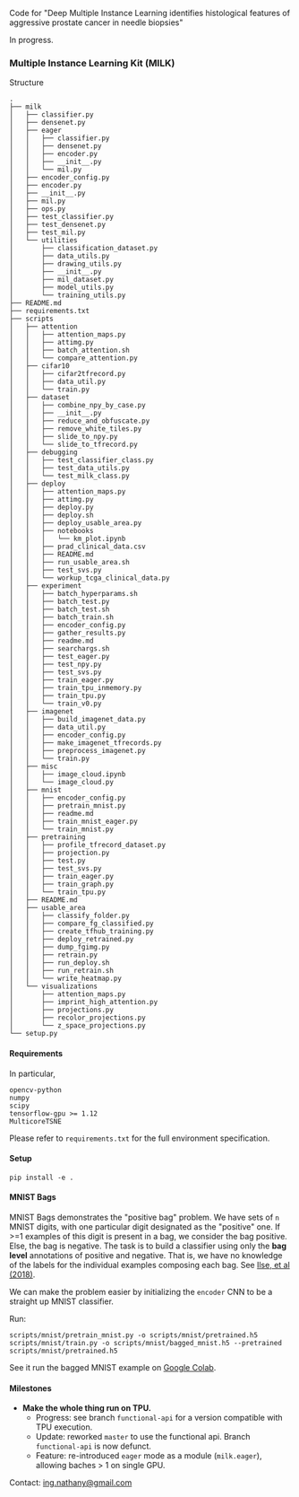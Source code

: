 Code for "Deep Multiple Instance Learning identifies histological features of aggressive prostate cancer in needle biopsies"

In progress.

### Multiple Instance Learning Kit (MILK)

Structure
```
.
├── milk
│   ├── classifier.py
│   ├── densenet.py
│   ├── eager
│   │   ├── classifier.py
│   │   ├── densenet.py
│   │   ├── encoder.py
│   │   ├── __init__.py
│   │   └── mil.py
│   ├── encoder_config.py
│   ├── encoder.py
│   ├── __init__.py
│   ├── mil.py
│   ├── ops.py
│   ├── test_classifier.py
│   ├── test_densenet.py
│   ├── test_mil.py
│   └── utilities
│       ├── classification_dataset.py
│       ├── data_utils.py
│       ├── drawing_utils.py
│       ├── __init__.py
│       ├── mil_dataset.py
│       ├── model_utils.py
│       └── training_utils.py
├── README.md
├── requirements.txt
├── scripts
│   ├── attention
│   │   ├── attention_maps.py
│   │   ├── attimg.py
│   │   ├── batch_attention.sh
│   │   └── compare_attention.py
│   ├── cifar10
│   │   ├── cifar2tfrecord.py
│   │   ├── data_util.py
│   │   └── train.py
│   ├── dataset
│   │   ├── combine_npy_by_case.py
│   │   ├── __init__.py
│   │   ├── reduce_and_obfuscate.py
│   │   ├── remove_white_tiles.py
│   │   ├── slide_to_npy.py
│   │   └── slide_to_tfrecord.py
│   ├── debugging
│   │   ├── test_classifier_class.py
│   │   ├── test_data_utils.py
│   │   └── test_milk_class.py
│   ├── deploy
│   │   ├── attention_maps.py
│   │   ├── attimg.py
│   │   ├── deploy.py
│   │   ├── deploy.sh
│   │   ├── deploy_usable_area.py
│   │   ├── notebooks
│   │   │   └── km_plot.ipynb
│   │   ├── prad_clinical_data.csv
│   │   ├── README.md
│   │   ├── run_usable_area.sh
│   │   ├── test_svs.py
│   │   └── workup_tcga_clinical_data.py
│   ├── experiment
│   │   ├── batch_hyperparams.sh
│   │   ├── batch_test.py
│   │   ├── batch_test.sh
│   │   ├── batch_train.sh
│   │   ├── encoder_config.py
│   │   ├── gather_results.py
│   │   ├── readme.md
│   │   ├── searchargs.sh
│   │   ├── test_eager.py
│   │   ├── test_npy.py
│   │   ├── test_svs.py
│   │   ├── train_eager.py
│   │   ├── train_tpu_inmemory.py
│   │   ├── train_tpu.py
│   │   └── train_v0.py
│   ├── imagenet
│   │   ├── build_imagenet_data.py
│   │   ├── data_util.py
│   │   ├── encoder_config.py
│   │   ├── make_imagenet_tfrecords.py
│   │   ├── preprocess_imagenet.py
│   │   └── train.py
│   ├── misc
│   │   ├── image_cloud.ipynb
│   │   └── image_cloud.py
│   ├── mnist
│   │   ├── encoder_config.py
│   │   ├── pretrain_mnist.py
│   │   ├── readme.md
│   │   ├── train_mnist_eager.py
│   │   └── train_mnist.py
│   ├── pretraining
│   │   ├── profile_tfrecord_dataset.py
│   │   ├── projection.py
│   │   ├── test.py
│   │   ├── test_svs.py
│   │   ├── train_eager.py
│   │   ├── train_graph.py
│   │   └── train_tpu.py
│   ├── README.md
│   ├── usable_area
│   │   ├── classify_folder.py
│   │   ├── compare_fg_classified.py
│   │   ├── create_tfhub_training.py
│   │   ├── deploy_retrained.py
│   │   ├── dump_fgimg.py
│   │   ├── retrain.py
│   │   ├── run_deploy.sh
│   │   ├── run_retrain.sh
│   │   └── write_heatmap.py
│   └── visualizations
│       ├── attention_maps.py
│       ├── imprint_high_attention.py
│       ├── projections.py
│       ├── recolor_projections.py
│       └── z_space_projections.py
└── setup.py

```

#### Requirements
In particular,
```
opencv-python
numpy
scipy
tensorflow-gpu >= 1.12
MulticoreTSNE
```
Please refer to `requirements.txt` for the full environment specification.

#### Setup
```
pip install -e .
```

#### MNIST Bags
MNIST Bags demonstrates the "positive bag" problem.
We have sets of `n` MNIST digits, with one particular digit designated as the "positive" one.
If >=1 examples of this digit is present in a bag, we consider the bag positive.
Else, the bag is negative.
The task is to build a classifier using only the **bag level** annotations of positive and negative.
That is, we have no knowledge of the labels for the individual examples composing each bag.
See [Ilse, et al (2018)](https://arxiv.org/abs/1802.04712).

We can make the problem easier by initializing the `encoder` CNN to be a straight up MNIST classifier.

Run:

```
scripts/mnist/pretrain_mnist.py -o scripts/mnist/pretrained.h5
scripts/mnist/train.py -o scripts/mnist/bagged_mnist.h5 --pretrained scripts/mnist/pretrained.h5
```

See it run the bagged MNIST example on [Google Colab](https://colab.research.google.com/drive/1eOcZaqQG01fS16ckn9x94ivW-k12fbcg). 

#### Milestones
- **Make the whole thing run on TPU.** 
  - Progress: see branch `functional-api` for a version compatible with TPU execution. 
  - Update: reworked `master` to use the functional api. Branch `functional-api` is now defunct.
  - Feature: re-introduced `eager` mode as a module (`milk.eager`), allowing baches > 1 on single GPU.

 
Contact: ing.nathany@gmail.com
